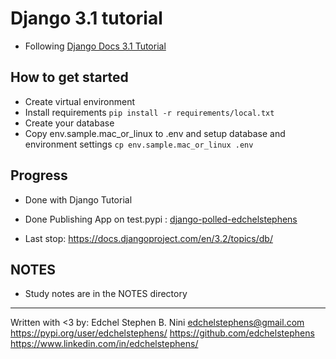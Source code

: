 # Django 3.1 tutorial 
- Following [Django Docs 3.1 Tutorial](https://docs.djangoproject.com/en/3.1/intro/tutorial01/)

## How to get started
* Create virtual environment
* Install requirements
    `pip install -r requirements/local.txt`
* Create your database
* Copy env.sample.mac_or_linux to .env and setup database and environment settings
    `cp env.sample.mac_or_linux .env`


## Progress
* Done with Django Tutorial 
* Done Publishing App on test.pypi :  [django-polled-edchelstephens](https://test.pypi.org/project/django-polled-edchelstephens/)

* Last stop:
    https://docs.djangoproject.com/en/3.2/topics/db/


## NOTES
* Study notes are in the NOTES directory


---------------------
Written with <3 by:
Edchel Stephen B. Nini
edchelstephens@gmail.com
https://pypi.org/user/edchelstephens/
https://github.com/edchelstephens
https://www.linkedin.com/in/edchelstephens/